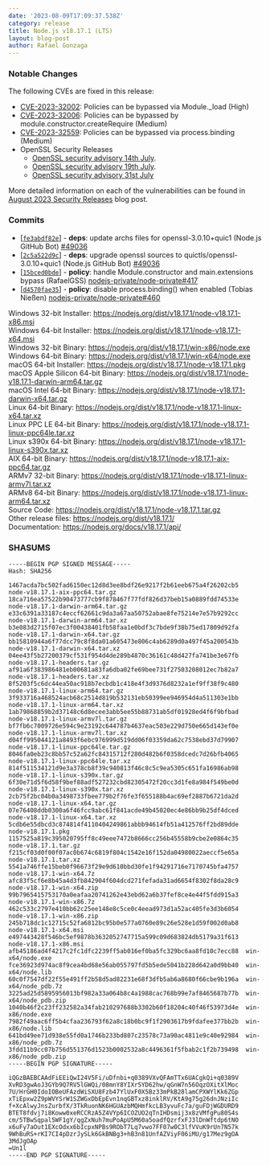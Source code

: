 ```yaml
---
date: '2023-08-09T17:09:37.538Z'
category: release
title: Node.js v18.17.1 (LTS)
layout: blog-post
author: Rafael Gonzaga
---
```


### Notable Changes

The following CVEs are fixed in this release:

- [CVE-2023-32002](https://cve.mitre.org/cgi-bin/cvename.cgi?name=CVE-2023-32002): Policies can be bypassed via Module.\_load (High)
- [CVE-2023-32006](https://cve.mitre.org/cgi-bin/cvename.cgi?name=CVE-2023-32006): Policies can be bypassed by module.constructor.createRequire (Medium)
- [CVE-2023-32559](https://cve.mitre.org/cgi-bin/cvename.cgi?name=CVE-2023-32559): Policies can be bypassed via process.binding (Medium)
- OpenSSL Security Releases
  - [OpenSSL security advisory 14th July](https://mta.openssl.org/pipermail/openssl-announce/2023-July/000264.html).
  - [OpenSSL security advisory 19th July](https://mta.openssl.org/pipermail/openssl-announce/2023-July/000265.html).
  - [OpenSSL security advisory 31st July](https://mta.openssl.org/pipermail/openssl-announce/2023-July/000267.html)

More detailed information on each of the vulnerabilities can be found in [August 2023 Security Releases](/blog/vulnerability/august-2023-security-releases/) blog post.

### Commits

- \[[`fe3abdf82e`](https://github.com/nodejs/node/commit/fe3abdf82e)] - **deps**: update archs files for openssl-3.0.10+quic1 (Node.js GitHub Bot) [#49036](https://github.com/nodejs/node/pull/49036)
- \[[`2c5a522d9c`](https://github.com/nodejs/node/commit/2c5a522d9c)] - **deps**: upgrade openssl sources to quictls/openssl-3.0.10+quic1 (Node.js GitHub Bot) [#49036](https://github.com/nodejs/node/pull/49036)
- \[[`15bced0bde`](https://github.com/nodejs/node/commit/15bced0bde)] - **policy**: handle Module.constructor and main.extensions bypass (RafaelGSS) [nodejs-private/node-private#417](https://github.com/nodejs-private/node-private/pull/417)
- \[[`d4570fae35`](https://github.com/nodejs/node/commit/d4570fae35)] - **policy**: disable process.binding() when enabled (Tobias Nießen) [nodejs-private/node-private#460](https://github.com/nodejs-private/node-private/pull/460)

Windows 32-bit Installer: https://nodejs.org/dist/v18.17.1/node-v18.17.1-x86.msi \
Windows 64-bit Installer: https://nodejs.org/dist/v18.17.1/node-v18.17.1-x64.msi \
Windows 32-bit Binary: https://nodejs.org/dist/v18.17.1/win-x86/node.exe \
Windows 64-bit Binary: https://nodejs.org/dist/v18.17.1/win-x64/node.exe \
macOS 64-bit Installer: https://nodejs.org/dist/v18.17.1/node-v18.17.1.pkg \
macOS Apple Silicon 64-bit Binary: https://nodejs.org/dist/v18.17.1/node-v18.17.1-darwin-arm64.tar.gz \
macOS Intel 64-bit Binary: https://nodejs.org/dist/v18.17.1/node-v18.17.1-darwin-x64.tar.gz \
Linux 64-bit Binary: https://nodejs.org/dist/v18.17.1/node-v18.17.1-linux-x64.tar.xz \
Linux PPC LE 64-bit Binary: https://nodejs.org/dist/v18.17.1/node-v18.17.1-linux-ppc64le.tar.xz \
Linux s390x 64-bit Binary: https://nodejs.org/dist/v18.17.1/node-v18.17.1-linux-s390x.tar.xz \
AIX 64-bit Binary: https://nodejs.org/dist/v18.17.1/node-v18.17.1-aix-ppc64.tar.gz \
ARMv7 32-bit Binary: https://nodejs.org/dist/v18.17.1/node-v18.17.1-linux-armv7l.tar.xz \
ARMv8 64-bit Binary: https://nodejs.org/dist/v18.17.1/node-v18.17.1-linux-arm64.tar.xz \
Source Code: https://nodejs.org/dist/v18.17.1/node-v18.17.1.tar.gz \
Other release files: https://nodejs.org/dist/v18.17.1/ \
Documentation: https://nodejs.org/docs/v18.17.1/api/

### SHASUMS

```
-----BEGIN PGP SIGNED MESSAGE-----
Hash: SHA256

1467acda7bc502fad6150ec12d8d3ee8bdf26e9217f2b61eeb675a4f26202cb5  node-v18.17.1-aix-ppc64.tar.gz
18ca716ea57522b90473777cb9f878467f77fdf826d37beb15a0889fdd74533e  node-v18.17.1-darwin-arm64.tar.gz
e33c6391a33187c4eccf62661c9da3a67aa50752abae8fe75214e7e57b9292cc  node-v18.17.1-darwin-arm64.tar.xz
b3e083d2715f07ec3f00438401fb58faa1e0bdf3c7bde9f38b75ed17809d92fa  node-v18.17.1-darwin-x64.tar.gz
bb15810944a6f77dcc79c8f8da01a605473e806c4ab6289d0a497f45a200543b  node-v18.17.1-darwin-x64.tar.xz
04ee43f5b27200379cf531f954d4de289b4870c36161c48d427fa741be3e67fb  node-v18.17.1-headers.tar.gz
af91a6f383986481eb00681a83fa6dba02fe69bee731f27503208012ec7b82a7  node-v18.17.1-headers.tar.xz
8f5203f5c6dc44ea50ac918b7ecbdb1c418e4f3d9376d8232a1ef9ff38f9c480  node-v18.17.1-linux-arm64.tar.gz
3f933716a468524acb68c2514d819b532131eb50399ee946954d4a511303e1bb  node-v18.17.1-linux-arm64.tar.xz
1ab79868859b2d37148c6d8ecee3abb5ee55b88731ab5df01928ed4f6f9bfbad  node-v18.17.1-linux-armv7l.tar.gz
bf7fb6c7009726e594c9e23192c644787b4637eac503e229d750e665d143ef0e  node-v18.17.1-linux-armv7l.tar.xz
d04ff995044121a8493f6ebc976999d519dd06f03359da62c7538ebd37d79907  node-v18.17.1-linux-ppc64le.tar.gz
8046fa0eb23c8bb57c52a62fc84315712f280d482b6f0358dcedc7d26bfb4065  node-v18.17.1-linux-ppc64le.tar.xz
814f511534121d9e3a378cb8f39c940813f46c8c5c9ea5305c651fa16986ab98  node-v18.17.1-linux-s390x.tar.gz
6f30e71d5f6d58f9bef88adf527232cbd82305472f20cc3d1fe8a984f549be0d  node-v18.17.1-linux-s390x.tar.xz
2cb75f2bc04b0a3498733fbee779b2f76fe3f655188b4ac69ef2887b6721da2d  node-v18.17.1-linux-x64.tar.gz
07e76408ddb0300a6f46fcc9abc61f841acde49b45020ec4e86bb9b25df4dced  node-v18.17.1-linux-x64.tar.xz
5cdb6e55dbcd3c874814f4110404249861abbb94614fb51a412576ff2bd89dde  node-v18.17.1.pkg
1157525a819c395020795ff8c49eee7472b8666cc256b45558b9cbe2e0864c35  node-v18.17.1.tar.gz
f215cf03d0f00f07ac0b674c6819f804c1542e16f152da04980022aeccf5e65a  node-v18.17.1.tar.xz
5541a746ffe15beb0f96673f29e9d610bbd30fe1f94291716e7170745bfa4757  node-v18.17.1-win-x64.7z
afc83f5cf6e8b45a4d3fb842904f604dcd271fefada31ad6654f8302f8da28c9  node-v18.17.1-win-x64.zip
99b7965415753170a0eafaa20741262e43ebd62a6b37fef8ce4e44f5fdd915a3  node-v18.17.1-win-x86.7z
462c533c2797e410bb62c25ee148e8c5ce0c4eead973d1a52ac405fe3d3b6054  node-v18.17.1-win-x86.zip
245b718dc1c12715c52fa6812bc95b0e577a0760e89c26e528e1d59f002d0ab8  node-v18.17.1-x64.msi
e497443428f546bc5ef9878b3632052747715a599c09d683824db5179a31f613  node-v18.17.1-x86.msi
afb45186ad4f4217c2fc1dfc2239ff5ab016ef0ba5fc329bc6aa8fd10c7ecc88  win-x64/node.exe
fce36923d974ac8f9cea4bd68e56ab055797fd5b5ede5041b228d642a0d9bb40  win-x64/node.lib
60c0f7547df22f55e491ff2b58d5ad82231e68f3dfb5ab6a8680f66cbe9b196a  win-x64/node_pdb.7z
3225ad25d5895956013bf982a33a064b8c4a1988cac768b99e7af8465687b77b  win-x64/node_pdb.zip
1040b46f2c23ff232582a34fab210297688b3302b60f18204c40f46f53973d4e  win-x86/node.exe
7982f49aac6ff5b4cfaa236793f62a8c18b0bc9f1f2903617b9fdafee377bb2b  win-x86/node.lib
641bd49ee71d938e55fd0a1746b233bd807c23578c73a90ac4811e9c40e92984  win-x86/node_pdb.7z
3fdd11b9cc07b756d551376d1523b0002532a8c4496361f5fbab2c1f2b739498  win-x86/node_pdb.zip
-----BEGIN PGP SIGNATURE-----

iQGzBAEBCAAdFiEEiQwI24V5Fi/uDfnbi+q0389VXvQFAmTTx6UACgkQi+q0389V
XvRD3gwAoJ3GYb9Q7RV5lGWQi/08mnY8YIXr5YD62hw/qGnW7n56OqzOXitXlMoc
7U/HrGH0IdoIOBeUFAzdWiSXU8Fzb47YlUxF0X5Bz33mPkB28lamCPXWYlKk6ZGp
xTiEpxw2Z9pWVYSrW1SZWGxDbEpEvn1nqGBTxz8inklRV/KtA9g75g26dnJNziIc
f+XcAlwyJnsZurbfX/3TkRuonNK6HGUAzbMQHmfkcLB3yvuFc7a/guFDjWGDURD9
BTET8fdvj7i8Koww0xeRCCRzA5Z4VYp6ICOZUO2qTnIHDsmij3x8zVMfgPu80S4s
cm/5TBwSqpal5WF1gY/qgZxNuh7muPoApU5M60a5oadfQzrfxFJ3lDnWftdp6tNO
x6uFy7aOut1EXcOdxx6bIcpxNPBs9RObT7Lq7vwo7FF07w0C3lfVVuK9rUn7N57k
9WhBuRS+rKI7CI4pDzrJySLk6GkBNBg3+hB3n81UnfAZViyF06iMU/g17Mez9gOA
3MdJgOAp
=Un1l
-----END PGP SIGNATURE-----

```

